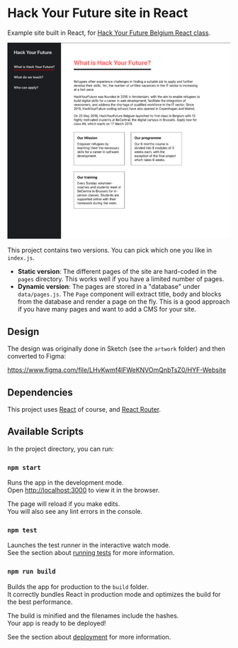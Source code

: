 # Hack Your Future site in React

Example site built in React, for [Hack Your Future Belgium React class](https://github.com/HackYourFutureBelgium/React).

![](https://raw.githubusercontent.com/fdb/hyf-site/master/.github/screenshot.png)

This project contains two versions. You can pick which one you like in `index.js`.

* **Static version**: The different pages of the site are hard-coded in the `pages` directory. This works well if you have a limited number of pages.
* **Dynamic version**: The pages are stored in a "database" under `data/pages.js`. The `Page` component will extract title, body and blocks from the database and render a page on the fly. This is a good approach if you have many pages and want to add a CMS for your site.

## Design

The design was originally done in Sketch (see the `artwork` folder) and then converted to Figma:

https://www.figma.com/file/LHvKwmf4lFWeKNVOmQnbTsZ0/HYF-Website

## Dependencies

This project uses [React](https://reactjs.org) of course, and [React Router](https://reacttraining.com/react-router/web/guides/quick-start).

## Available Scripts

In the project directory, you can run:

### `npm start`

Runs the app in the development mode.<br>
Open [http://localhost:3000](http://localhost:3000) to view it in the browser.

The page will reload if you make edits.<br>
You will also see any lint errors in the console.

### `npm test`

Launches the test runner in the interactive watch mode.<br>
See the section about [running tests](https://facebook.github.io/create-react-app/docs/running-tests) for more information.

### `npm run build`

Builds the app for production to the `build` folder.<br>
It correctly bundles React in production mode and optimizes the build for the best performance.

The build is minified and the filenames include the hashes.<br>
Your app is ready to be deployed!

See the section about [deployment](https://facebook.github.io/create-react-app/docs/deployment) for more information.

